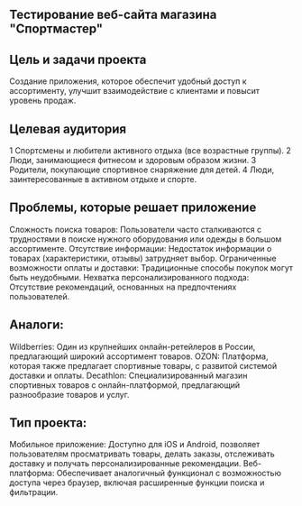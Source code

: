 ## Тестирование веб-сайта магазина "Спортмастер"
## Цель и задачи проекта
Создание приложения, которое обеспечит удобный доступ к ассортименту, улучшит взаимодействие с клиентами и повысит уровень продаж.

## Целевая аудитория
1 Спортсмены и любители активного отдыха (все возрастные группы).
2 Люди, занимающиеся фитнесом и здоровым образом жизни.
3 Родители, покупающие спортивное снаряжение для детей.
4 Люди, заинтересованные в активном отдыхе и спорте.

## Проблемы, которые решает приложение
Сложность поиска товаров: Пользователи часто сталкиваются с трудностями в поиске нужного оборудования или одежды в большом ассортименте.
Отсутствие информации: Недостаток информации о товарах (характеристики, отзывы) затрудняет выбор.
Ограниченные возможности оплаты и доставки: Традиционные способы покупок могут быть неудобными.
Нехватка персонализированного подхода: Отсутствие рекомендаций, основанных на предпочтениях пользователей.

## Аналоги:
Wildberries: Один из крупнейших онлайн-ретейлеров в России, предлагающий широкий ассортимент товаров.
OZON: Платформа, которая также предлагает спортивные товары, с развитой системой доставки и оплаты.
Decathlon: Специализированный магазин спортивных товаров с онлайн-платформой, предлагающий разнообразие товаров и услуг.

## Тип проекта: 
Мобильное приложение: Доступно для iOS и Android, позволяет пользователям просматривать товары, делать заказы, отслеживать доставку и получать персонализированные рекомендации.
Веб-платформа: Обеспечивает аналогичный функционал с возможностью доступа через браузер, включая расширенные функции поиска и фильтрации.
